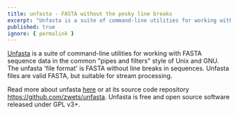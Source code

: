 ```yaml
---
title: unfasta - FASTA without the pesky line breaks
excerpt: "Unfasta is a suite of command-line utilities for working with FASTA files in the common pipes and filters style of Unix and GNU."
published: true
ignore: { permalink }
---
```


[Unfasta](https://github.com/zwets/unfasta) is a suite of command-line utilities for working with FASTA sequence data in the common "pipes and filters" style of Unix and GNU.  The unfasta 'file format' is FASTA without line breaks in sequences.  Unfasta files are valid FASTA, but suitable for stream processing.

Read more about unfasta [here](https://io.zwets.it/2016/01/22/introducing-unfasta/) or at its source code repository <https://github.com/zwets/unfasta>.  Unfasta is free and open source software released under GPL v3+.

